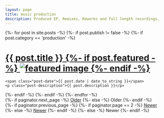 ```yaml
---
layout: page
title: music production
description: Produced EP, Remixes, Reworks and full length recordings.
---
```


<div class="posts">
  {%- for post in site.posts -%}
   {%- if post.publish != false -%}
   {%- if post.category == 'production' -%}
  <div class="post">
    <h1 class="post-title">
      <a href="{{ site.baseurl }}{{ post.url }}">
        {{ post.title }}
        {%- if post.featured -%}
        <img class="portrait" src="{{ site.baseurl}}{{post.featured}}" alt="featured image" />
        {%- endif -%}
      </a>
    </h1>

    <span class="post-date">{{ post.date | date_to_string }}</span>
    <p class="post-description">{{ post.description }}</p>

    
  </div>
 <div class="sep"></div>
  {%- endif -%}
  {%- endif -%}
  {%- endfor -%}
</div>

<div class="pagination">
  {%- if paginator.next_page -%}
    <a class="pagination-item older" href="{{ site.baseurl }}/page{{paginator.next_page}}">Older</a>
  {%- else -%}
    <span class="pagination-item older">Older</span>
  {%- endif -%}
  {%- if paginator.previous_page -%}
    {%- if paginator.page == 2 -%}
      <a class="pagination-item newer" href="{{ site.baseurl }}/">Newer</a>
    {%- else -%}
      <a class="pagination-item newer" href="{{ site.baseurl }}/page{{paginator.previous_page}}">Newer</a>
    {%- endif -%}
  {%- else -%}
    <span class="pagination-item newer">Newer</span>
  {%- endif -%}
</div>